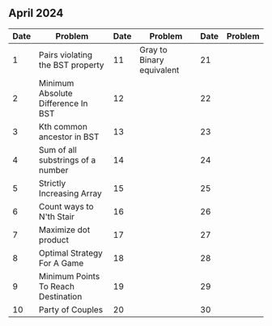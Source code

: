 ## April 2024

| Date | Problem                             | Date | Problem                   | Date | Problem |
| ---- | ----------------------------------- | ---- | ------------------------- | ---- | ------- |
| 1    | Pairs violating the BST property    | 11   | Gray to Binary equivalent | 21   |         |
| 2    | Minimum Absolute Difference In BST  | 12   |                           | 22   |         |
| 3    | Kth common ancestor in BST          | 13   |                           | 23   |         |
| 4    | Sum of all substrings of a number   | 14   |                           | 24   |         |
| 5    | Strictly Increasing Array           | 15   |                           | 25   |         |
| 6    | Count ways to N'th Stair            | 16   |                           | 26   |         |
| 7    | Maximize dot product                | 17   |                           | 27   |         |
| 8    | Optimal Strategy For A Game         | 18   |                           | 28   |         |
| 9    | Minimum Points To Reach Destination | 19   |                           | 29   |         |
| 10   | Party of Couples                    | 20   |                           | 30   |         |
